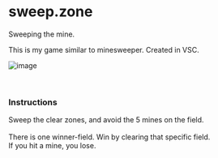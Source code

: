 # sweep.zone
Sweeping the mine.

This is my game similar to minesweeper. Created in VSC.


![image](https://user-images.githubusercontent.com/93657779/187051829-9da15141-a1aa-448b-9d32-3d172290af21.png)


⠀

### Instructions

Sweep the clear zones, and avoid the 5 mines on the field.<br><br>
There is one winner-field. Win by clearing that specific field. <br>
If you hit a mine, you lose.
